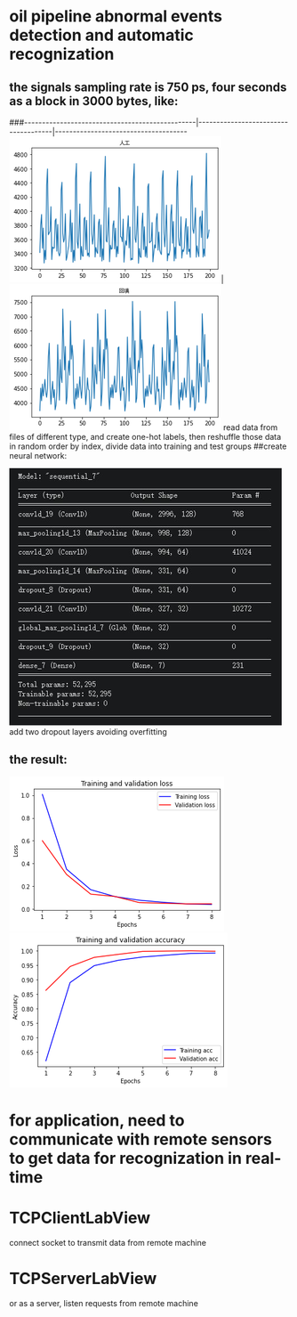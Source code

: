 # oil pipeline abnormal events detection and automatic recognization
  ## the signals sampling rate is 750 ps, four seconds as a block in 3000 bytes, like:
###------------------------------------------------|-------------------------------------|-------------------------------------
![GitHub Logo](https://github.com/choybeen/deeplearn/blob/main/fibersignal/imgs/sig1.png?raw=true)|![GitHub Logo](https://github.com/choybeen/deeplearn/blob/main/fibersignal/imgs/sig3.png?raw=true)
 read data from files of different type, and create one-hot labels, then reshuffle those data in random order by index, divide data into training and test groups 
##create neural network:

![GitHub Logo](https://github.com/choybeen/deeplearn/blob/main/fibersignal/imgs/Capture.JPG?raw=true)
add two dropout layers avoiding overfitting 

## the result:
![GitHub Logo](https://github.com/choybeen/deeplearn/blob/main/fibersignal/imgs/download.png?raw=true)
![GitHub Logo](https://github.com/choybeen/deeplearn/blob/main/fibersignal/imgs/download%20(1).png?raw=true)

# for application, need to communicate with remote sensors to get data for recognization in real-time
# TCPClientLabView
   connect socket to transmit data from remote machine
# TCPServerLabView
   or as a server, listen requests from remote machine
